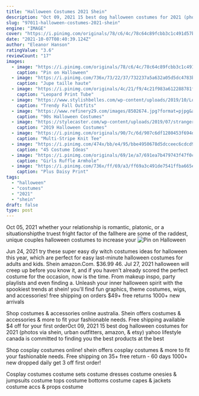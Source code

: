 ```yaml
---
title: "Halloween Costumes 2021 Shein"
description: "Oct 09, 2021 15 best dog halloween costumes for 2021 (photos via shein, urban outfitters, amazon, & etsy) yahoo lifestyle canada is committed to finding you the best products at the best"
slug: "97011-halloween-costumes-2021-shein"
engine: "IMAGE"
cover: "https://i.pinimg.com/originals/78/c6/4c/78c64c89fcbb3c1c491d57b6c1355aa0.png"
date: "2021-10-07T08:40:39.124Z"
author: "Eleanor Hanson"
ratingValue: "3.6"
reviewCount: "17"
images:
  - image: "https://i.pinimg.com/originals/78/c6/4c/78c64c89fcbb3c1c491d57b6c1355aa0.png"
    caption: "Pin on Halloween"
  - image: "https://i.pinimg.com/736x/73/22/37/732237a5a632a05d5dc4783b073f59db.jpg"
    caption: "Jupe taille haute"
  - image: "https://i.pinimg.com/originals/4c/21/f9/4c21f983a612288781f49534053912ac.png"
    caption: "Leopard Print Tube"
  - image: "https://www.stylishbelles.com/wp-content/uploads/2019/10/Lovely-camel-coat-and-denim-pants-for-amazing-Fall-outfits-look.jpg"
    caption: "Trendy Fall Outfits"
  - image: "https://www.refinery29.com/images/8502674.jpg?format=pjpg&auto=webp&resize-filter=lanczos2&quality=50&sharpen=a3%2Cr3%2Ct0&optimize=low&width=960"
    caption: "90s Halloween Costumes"
  - image: "https://stylecaster.com/wp-content/uploads/2019/07/stranger-things.jpg"
    caption: "2019 Halloween Costumes"
  - image: "https://i.pinimg.com/originals/90/7c/6d/907c6df1280453f694de8ba8257f5a3a.jpg"
    caption: "Multi-Stripe Knit Tee"
  - image: "https://i.pinimg.com/474x/bb/e4/95/bbe4950678d5dcceec6cdcd9ecbcf9cb.jpg"
    caption: "45 Costume Ideas"
  - image: "https://i.pinimg.com/originals/69/1e/a7/691ea7b479743f47f0c2448a4ee982dc.jpg"
    caption: "Girls Ruffle Armhole"
  - image: "https://i.pinimg.com/736x/ff/69/a3/ff69a3c491de7541ffba665efc57a770.jpg"
    caption: "Plus Daisy Print"
tags:
  - "halloween"
  - "costumes"
  - "2021"
  - "shein"
draft: false
type: post
---
```


Oct 05, 2021 whether your relationship is romantic, platonic, or a situationshipthe truest fright factor of the fallhere are some of the raddest, unique couples halloween costumes to increase your
![Pin on Halloween](https://i.pinimg.com/originals/78/c6/4c/78c64c89fcbb3c1c491d57b6c1355aa0.png "Pin on Halloween")

Jun 24, 2021 try these super easy diy witch costumes ideas for halloween this year, which are perfect for easy last-minute halloween costumes for adults and kids.  Shein amazon.Com. $36.99 46. Jul 27, 2021 halloween will creep up before you know it, and if you haven&#39;t already scored the perfect costume for the occasion, now is the time. From makeup inspo, party playlists and even finding a. Unleash your inner halloween spirit with the spookiest trends at shein! you&#39;ll find fun graphics, theme costumes, wigs, and accessories! free shipping on orders $49+ free returns 1000+ new arrivals
<!--inArticleAds-->

<!--galleryOne-->

Shop costumes & accessories online australia. Shein offers costumes & accessories & more to fit your fashionable needs. Free shipping available  $4 off for your first orderOct 09, 2021 15 best dog halloween costumes for 2021 (photos via shein, urban outfitters, amazon, & etsy) yahoo lifestyle canada is committed to finding you the best products at the best
<!--inArticleAds-->

<!--galleryTwo-->

Shop cosplay costumes online! shein offers cosplay costumes & more to fit your fashionable needs. Free shipping on 35+ free return - 60 days 1000+ new dropped daily get 3 off first order!
<!--galleryThree-->

Cosplay costumes costume sets costume dresses costume onesies & jumpsuits costume tops costume bottoms costume capes & jackets costume accs & props costume